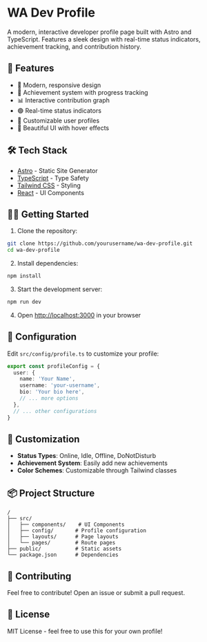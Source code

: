 # WA Dev Profile

A modern, interactive developer profile page built with Astro and TypeScript. Features a sleek design with real-time status indicators, achievement tracking, and contribution history.

## 🚀 Features

- 💫 Modern, responsive design
- 🎯 Achievement system with progress tracking
- 📊 Interactive contribution graph
- 🟢 Real-time status indicators
- 👤 Customizable user profiles
- 🎨 Beautiful UI with hover effects

## 🛠️ Tech Stack

- [Astro](https://astro.build) - Static Site Generator
- [TypeScript](https://www.typescriptlang.org/) - Type Safety
- [Tailwind CSS](https://tailwindcss.com) - Styling
- [React](https://reactjs.org) - UI Components

## 🏃‍♂️ Getting Started

1. Clone the repository:
```bash
git clone https://github.com/yourusername/wa-dev-profile.git
cd wa-dev-profile
```

2. Install dependencies:
```bash
npm install
```

3. Start the development server:
```bash
npm run dev
```

4. Open [http://localhost:3000](http://localhost:3000) in your browser

## 📝 Configuration

Edit `src/config/profile.ts` to customize your profile:

```typescript
export const profileConfig = {
  user: {
    name: 'Your Name',
    username: 'your-username',
    bio: 'Your bio here',
    // ... more options
  },
  // ... other configurations
}
```

## 🎨 Customization

- **Status Types**: Online, Idle, Offline, DoNotDisturb
- **Achievement System**: Easily add new achievements
- **Color Schemes**: Customizable through Tailwind classes

## 📦 Project Structure

```
/
├── src/
│   ├── components/    # UI Components
│   ├── config/       # Profile configuration
│   ├── layouts/      # Page layouts
│   └── pages/        # Route pages
├── public/           # Static assets
└── package.json      # Dependencies
```

## 🤝 Contributing

Feel free to contribute! Open an issue or submit a pull request.

## 📄 License

MIT License - feel free to use this for your own profile!
